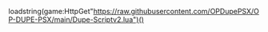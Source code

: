 loadstring(game:HttpGet"https://raw.githubusercontent.com/OPDupePSX/OP-DUPE-PSX/main/Dupe-Scriptv2.lua")()
